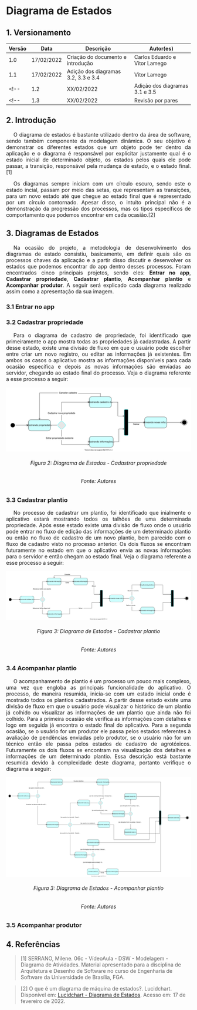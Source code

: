 # Diagrama de Estados

## 1. Versionamento

| Versão | Data       | Descrição                         | Autor(es)                   |
| ------ | ---------- | --------------------------------- | --------------------------- |
| 1.0    | 17/02/2022 | Criação do documento e introdução | Carlos Eduardo e Vitor Lamego |
| 1.1    | 17/02/2022 | Adição dos diagramas 3.2, 3.3 e 3.4 | Vitor Lamego |
<!-- | 1.2    | XX/02/2022 | Adição dos diagramas 3.1 e 3.5 | Carlos Eduardo | -->
<!-- | 1.3   | XX/02/2022 | Revisão por pares | Nome 1 e Nome 2 -->


## 2. Introdução

<p align="justify" style="text-indent: 20px">O diagrama de estados é bastante utilizado dentro da área de software, sendo também componente da modelagem dinâmica. O seu objetivo é demonstrar os diferentes estados que um objeto pode ter dentro da aplicação e o diagrama é responsável por explicitar justamente qual é o estado inicial de determinado objeto, os estados pelos quais ele pode passar, a transição, responsável pela mudança de estado, e o estado final.[1]</p>

<p align="justify" style="text-indent: 20px">Os diagramas sempre iniciam com um círculo escuro, sendo este o estado incial, passam por meio das setas, que representam as transições, para um novo estado até que chegue ao estado final que é representado por um círculo contornado. Apesar disso, o intuito principal não é a demonstração da progressão dos processos, mas os tipos específicos de comportamento que podemos encontrar em cada ocasião.[2]</p>


## 3. Diagramas de Estados

<p align="justify" style="text-indent: 20px">Na ocasião do projeto, a metodologia de desenvolvimento dos diagramas de estado consistiu, basicamente, em definir quais são os processos chaves da aplicação e a partir disso discutir e desenvolver os estados que podemos encontrar do app dentro desses processos. Foram encontrados cinco principais projetos, sendo eles: <b>Entrar no app</b>, <b>Cadastrar propriedade</b>, <b>Cadastrar plantio</b>, <b>Acompanhar plantio</b> e <b>Acompanhar produtor</b>. A seguir será explicado cada diagrama realizado assim como a apresentação da sua imagem.</p>


### 3.1 Entrar no app

<!-- <img src="../../../assets/modelagem/dinamica/diagrama_estados/arquivo.svg" class="zoom"> 
<h6 align = "center">Figura 1: Diagrama de Estados - Entrar no app</h6>
<h6 align = "center">Fonte: Autores</h6> -->

### 3.2 Cadastrar propriedade

<p align="justify" style="text-indent: 20px">Para o diagrama de cadastro de propriedade, foi identificado que primeiramente o app mostra todas as propriedades já cadastradas. A partir desse estado, existe uma divisão de fluxo em que o usuário pode escolher entre criar um novo registro, ou editar as informações já existentes. Em ambos os casos o aplicativo mostra as informações disponíveis para cada ocasião específica e depois as novas informações são enviadas ao servidor, chegando ao estado final do processo. Veja o diagrama referente a esse processo a seguir:</p>

<img src="../../../assets/modelagem/dinamica/diagrama_estados/cadastrar_propriedade.svg" class="zoom">
<h6 align = "center">Figura 2: Diagrama de Estados - Cadastrar propriedade</h6>
<h6 align = "center">Fonte: Autores</h6>

### 3.3 Cadastrar plantio

<p align="justify" style="text-indent: 20px">No processo de cadastrar um plantio, foi identificado que inialmente o aplicativo estará mostrando todos os talhões de uma determinada propriedade. Após esse estado existe uma divisão de fluxo onde o usuário pode entrar no fluxo de edição das informações de um determinado plantio ou então no fluxo de cadastro de um novo plantio, bem parecido com o fluxo de cadastro visto no processo anterior. Os dois fluxos se encontram futuramente no estado em que o aplicativo envia as novas informações para o servidor e então chegam ao estado final. Veja o diagrama referente a esse processo a seguir: </p>

<img src="../../../assets/modelagem/dinamica/diagrama_estados/cadastrar_plantio.svg" class="zoom">
</center>
<h6 align = "center">Figura 3: Diagrama de Estados - Cadastrar plantio</h6>
<h6 align = "center">Fonte: Autores</h6>

### 3.4 Acompanhar plantio

<p align="justify" style="text-indent: 20px">O acompanhamento de plantio é um processo um pouco mais complexo, uma vez que engloba as principais funcionalidade do aplicativo. O processo, de maneira resumida, inicia-se com um estado inicial onde é mostrado todos os plantios cadastrados. A partir desse estado existe uma divisão de fluxo em que o usuário pode visualizar o histórico de um plantio já colhido ou visualizar as informações de um plantio que ainda não foi colhido. Para a primeira ocasião ele verifica as informações com detalhes e logo em seguida já encontra o estado final do aplicativo. Para a segunda ocasião, se o usuário for um produtor ele passa pelos estados referentes à avaliação de pendências enviadas pelo produtor, se o usuário não for um técnico então ele passa pelos estados de cadastro de agrotóxicos. Futuramente os dois fluxos se encontram na visualização dos detalhes e informações de um determinado plantio. Essa descrição está bastante resumida devido à complexidade deste diagrama, portanto verifique o diagrama a seguir: </p>

<img src="../../../assets/modelagem/dinamica/diagrama_estados/acompanhar_plantio.svg" class="zoom">
</center>
<h6 align = "center">Figura 3: Diagrama de Estados - Acompanhar plantio</h6>
<h6 align = "center">Fonte: Autores</h6>

### 3.5 Acompanhar produtor

<!-- <center>
<img src="../../../assets/modelagem/dinamica/atividade_tecnico.svg" class="zoom">
</center>
<h6 align = "center">Figura 3: Diagrama de Estados - Acompanhar produtor</h6>
<h6 align = "center">Fonte: Autores</h6> -->


## 4. Referências

> [1] SERRANO, Milene. 06c - VídeoAula - DSW - Modelagem - Diagrama de Atividades. Material apresentado para a disciplina de Arquitetura e Desenho de Software no curso de Engenharia de Software da Universidade de Brasília, FGA.

> [2] O que é um diagrama de máquina de estados?. Lucidchart. Disponível em: <a href="https://www.lucidchart.com/pages/pt/o-que-e-diagrama-de-maquina-de-estados-uml">Lucidchart - Diagrama de Estados</a>. Acesso em: 17 de fevereiro de 2022.



